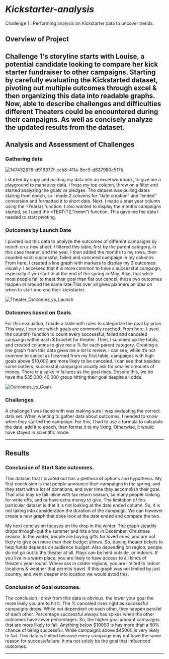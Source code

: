 # ***Kickstarter-analysis***
Challenge 1 : Performing analysis on Kickstarter data to uncover trends.

## **Overview of Project**

Challenge 1's storyline starts with Louise, a potential candidate looking to compare her kick starter fundraiser to other campaigns. Starting by carefully evaluating the Kickstarted dataset, pivoting out multiple outcomes through excel & then organizing this data into readable graphs. Now, able to describe challenges and difficulties different Theaters could be encountered during their campaigns. As well as concisely analyze the updated results from the dataset.  
--------------------------------------------------------------------------------------------------------------------------------------------------------------------------------
## Analysis and Assessment of Challenges
### Gathering data
![147432878-d916377f-ccb8-411a-8ec9-d837980c517b](https://user-images.githubusercontent.com/96705257/147432887-731410d1-3fb2-4e2a-852d-b9224f97ac1e.png)

  I started by copy and pasting my data into an excel workbook, to give me a playground to maneuver data. I froze my top column, threw on a filter and started analyzing the goals vs pledges. The dataset was pulling dates staring from epoch, so I made 2 columns for “date creation” and “ended” conversion and formatted it to short date. Next, I made a start year column using the =Years() function. I also wanted to display the months campaigns started, so I used the =TEXT(T2,”mmm”) function. This gave me the data I needed to start pivoting. 

### Outcomes by Launch Date
  I pivoted out this data to analyze the outcomes of different campaigns by month on a new sheet. I filtered this table, first by the parent category, in this case theater, and the year. I then added the months to my rows, then counted each successful, failed and canceled campaign in my columns. From here, I created a line graph with markers to display my 3 outcomes visually. I accessed that it is more common to have a successful campaign, especially if you start in at the end of the spring in May. Also, that while most people fail to meat their goal than flat out cancel, those two outcomes happen at around the same rate.This over all gives planners an idea on when to start and end their kickstarter. 

![Theater_Outcomes_vs_Launch](https://user-images.githubusercontent.com/96705257/147432759-1e004d9c-01c2-4db1-995c-f048487d041d.png)

### Outcomes based on Goals
  For this evaluation, I made a table with rules to categorize the goal by price. This way, I can see which goals are commonly reached. From here, I used the countif() function to count every successful, failed and canceled campaign within each $ bracket for theater. Then, I summed up the totals, and created columns to give me a % for each parent category. Creating a line graph from this data gives me a lot to review. I can see, while it’s not common to cancel as I learned from my first table, campaigns with high goals above $10,000 are more likely to be canceled. I can see that besides some outliers, successful campaigns usually ask for smaller amounts of money. There is a spike in failures as the goal rises. Despite this, we do have the $35,000-40,000 group hitting their goal despite all odds. 
  
![Outcomes_vs_Goals](https://user-images.githubusercontent.com/96705257/147433056-f3728015-a769-4886-a93f-0b6116f30bbd.png)

### Challenges
  A challenge I was faced with was making sure I was evaluating the correct data set. When wanting to gather data about outcomes, I needed to know when they started the campaign. For this, I had to use a formula to calculate the date, add it to epoch, then format it to my liking. Otherwise, it would have stayed in scientific mode. 

------------------------------------------------------------------------------------------------------------------------------------------------------------------------------
## Results

### Conclusion of Start Sate outcomes.
  This dataset that I pivoted out has a plethora of options and hypothesis. My first conclusion is that people announce their campaigns in the spring, and they start with a lot of donations, and over time they accomplish their goal. That also may be fall inline with tax return season, so many people looking for write offs, and or have extra money to give. The limitation of this particular dataset is that it is not looking at the date ended column. So, it is not taking into consideration the duration of the campaign. We can however create a new graph that does look at the date ended and compare the two.

  My next conclusion focuses on the drop in the winter. The graph steadily drops through-out the summer and hits a low in December, Christmas season. In the winter, people are buying gifts for loved ones, and are not likely to give out more than their budget allows. So, buying theater tickets to help funds depends on audience budget. Also depending on region, people do not go out to the theater at all. Plays can be held outside, or indoors. If you live in a warm place, you are likely to have access to all kinds of theaters year-round. Where ass in colder regions, you are limited to indoor locations & weather that permits travel. If this graph was not limited by just country, and went deeper into location we would avoid this. 
### Conclusion of Goal outcomes.

The conclusion I drew from this data is obvious, the lower your goal the more likely you are to hit it. The % canceled rises right as successful campaigns drops. While not dependent on each other, they happen parallel of each other.  Percentage successful always has spikes when the other outcomes have lower percentages. So, the higher goal amount campaigns that are more likely to fail. Anything below $10000 is has more than a 50% chance of being successful. While campaigns above $45000 is very likely to fail. This data is limited because every campaign may not have the same reason for success/failure. It ma not solely be the goal that influenced outcomes.

---------------------------------------------------------------------------------------------------------------------------------------------------------------------------


